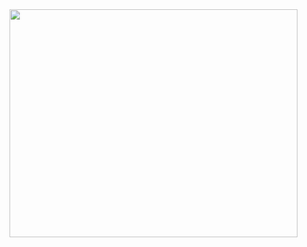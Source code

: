<div align="center">  
  <img width="100%" height="400px" src="https://github.com/user-attachments/assets/a801935d-8f4b-46c4-8806-1a2f6bbc0b46" />
</div>

